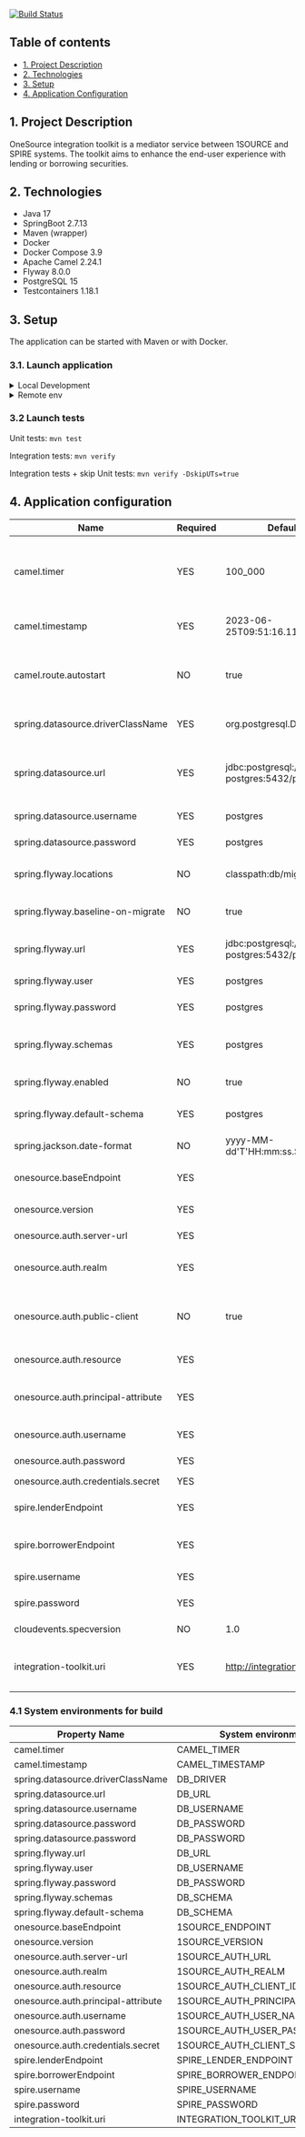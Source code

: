 [![Build Status](https://jenkins.equilend.com/buildStatus/icon?job=Onesource_TK_Develop_Build)](https://jenkins.equilend.com/job/Onesource_TK_Develop_Build/)


## Table of contents

* [1. Project Description](#1-project-description)
* [2. Technologies](#2-technologies)
* [3. Setup](#3-setup)
* [4. Application Configuration](#4-application-configuration)

## 1. Project Description 

OneSource integration toolkit is a mediator service between 1SOURCE and SPIRE systems. The toolkit aims to enhance the
end-user experience with lending or borrowing securities.

## 2. Technologies

* Java 17
* SpringBoot 2.7.13
* Maven (wrapper)
* Docker
* Docker Compose 3.9
* Apache Camel 2.24.1
* Flyway 8.0.0
* PostgreSQL 15
* Testcontainers 1.18.1

## 3. Setup

The application can be started with Maven or with Docker.

### 3.1. Launch application 

<details>
<summary>Local Development</summary>

### 1. Launch OneSource mock using docker compose

OneSource mock API is implemented with [Mockoon](https://github.com/mockoon/mockoon) library.
It uses an environment: `./mockApi/1source-mock.json`. Each endpoint's update should be made
via desktop application and saved to the existed environment for better debug experience.

For the local test use `compose.local.yml` file. It uses `Docker-local` to launch 1source-integration service.
For the local development and local testing with docker container we use two profiles: "local" and "test" accordingly.
Local profile is configured to work with local (or default) variables and local services. 
Test profile is configured to work inside Docker network. 
1. Check the docker and the docker compose are installed in the system: `docker -v`, `docker compose version`
2. From the project main folder run a terminal command: `docker compose -f compose.local.yml up 1source-mock -d`. A container should be started and launched
   a server on the port: `8081`.
   *Example: GET request: `http://localhost:8081/ledger/events` returns mocked 1source events*.
3. To remove the created resources execute `docker compose -f compose.local.yml down 1source-mock`.

### 2. Launch SPIRE mock using docker compose

SPIRE mock API is implemented with [Mockoon](https://github.com/mockoon/mockoon) library.
It uses an environment: `./mockApi/spire-mock.json`. Each endpoint's update should be made
via desktop application and saved to the existed environment for better debug experience.
1. From the project main folder run a terminal command: `docker compose -f compose.local.yml up spire-mock -d`. A container should be started and launched
   a server on the port: `8083`.
   *Example: GET request: `http://localhost:8083/trades/search/position` returns mocked SPIRE data*.
2. To remove the created resources execute `docker compose -f compose.local.yml down spire-mock`.

### 3. Launch Keycloak mock using docker compose

1. From the project main folder run a terminal command: `docker compose -f compose.local.yml up keycloak-mock -d`. A container should be started and launched
   a server on the port: `8088`.
   *Example: GET request: `http://localhost:8088/admin` returns mocked log-in page*.
2. To remove the created resources execute `docker compose -f compose.local.yml down keycloak-mock`.

### 4. Launch PostgreSQL using docker compose

1. From the project main folder run a terminal command: `docker compose -f compose.local.yml up 1source-postgres -d`. A container should be started and launched
   a server on the port: `5432`.
2. To remove the created resources execute `docker compose -f compose.local.yml down 1source-postgres`.

### 5. Launch Integration Toolkit using

To launch application in debug mode - launch the App via IDE.

To launch application in docker:
1. From the project main folder run a terminal command: `docker compose -f compose.local.yml up 1source-integration -d`. 
A container should be started and launched a server on the port: `8080`.
2. To remove the created resources execute `docker compose -f compose.local.yml down 1source-integration`.
</details>

<details>
<summary>Remote env</summary>

1. Launch Postgres database locally or using Docker Compose: `docker compose up postgres -d`
2. Launch IntegrationApp using IDE or Docker Compose: `docker compose up 1source-integration -d`
</details>

### 3.2 Launch tests

Unit tests:
`mvn test`

Integration tests:
`mvn verify`

Integration tests + skip Unit tests:
`mvn verify -DskipUTs=true`

## 4. Application configuration
| Name                               | Required | Default                                          | Description                                                                                        |
|------------------------------------|----------|--------------------------------------------------|----------------------------------------------------------------------------------------------------|
| camel.timer                        | YES      | 100_000                                          | A scheduled timer for Apache camel to pull the information from external systems, in milliseconds. |
| camel.timestamp                    | YES      | 2023-06-25T09:51:16.111Z                         | A date to retrieve to retrieve the events from.                                                    |
| camel.route.autostart              | NO       | true                                             | A flag to turn Apache Camel routing off. (As usual used for testing purposes. )                    |
| spring.datasource.driverClassName  | YES      | org.postgresql.Driver                            | A driver for database. Default is PostgreSQL.                                                      |
| spring.datasource.url              | YES      | jdbc:postgresql://1source-postgres:5432/postgres | The connection url for the relational db. The default is a link to a docker container.             |
| spring.datasource.username         | YES      | postgres                                         | Username for the db.                                                                               |
| spring.datasource.password         | YES      | postgres                                         | Password for the db.                                                                               |
| spring.flyway.locations            | NO       | classpath:db/migration                           | Location of the SQL migration scripts.                                                             |
| spring.flyway.baseline-on-migrate  | NO       | true                                             | Turn of the baseline of the migrations.                                                            |
| spring.flyway.url                  | YES      | jdbc:postgresql://1source-postgres:5432/postgres | The connection url for the relational db.                                                          |
| spring.flyway.user                 | YES      | postgres                                         | Username for the db.                                                                               |
| spring.flyway.password             | YES      | postgres                                         | Password for the db.                                                                               |
| spring.flyway.schemas              | YES      | postgres                                         | The database scheme names managed by Flyway.                                                       |
| spring.flyway.enabled              | NO       | true                                             | Turn off migrations.                                                                               |
| spring.flyway.default-schema       | YES      | postgres                                         | Default schema name managed by Flyway.                                                             |
| spring.jackson.date-format         | NO       | yyyy-MM-dd'T'HH:mm:ss.SSSX                       | Date format setting.                                                                               |
| onesource.baseEndpoint             | YES      |                                                  | The endpoint for 1Source environment.                                                              |
| onesource.version                  | YES      |                                                  | The current 1Source version.                                                                       |
| onesource.auth.server-url          | YES      |                                                  | The 1Source auth server url.                                                                       |
| onesource.auth.realm               | YES      |                                                  | The configured realm for authorization.                                                            |
| onesource.auth.public-client       | NO       | true                                             | If true, the java-adapter will not send credentials for the client to Keycloak .                   |
| onesource.auth.resource            | YES      |                                                  | The client-id of the application.                                                                  |
| onesource.auth.principal-attribute | YES      |                                                  | Token attribute to populate the userPrincipal name with.                                           |
| onesource.auth.username            | YES      |                                                  | User name credentials.                                                                             |
| onesource.auth.password            | YES      |                                                  | User password credentials.                                                                         |
| onesource.auth.credentials.secret  | YES      |                                                  | Client secret.                                                                                     |
| spire.lenderEndpoint               | YES      |                                                  | The endpoint for Lender's Spire environment.                                                       |
| spire.borrowerEndpoint             | YES      |                                                  | The endpoint for Borrower's Spire environment.                                                     |
| spire.username                     | YES      |                                                  | Username for SPIRE connection.                                                                     |
| spire.password                     | YES      |                                                  | Password for Spire connection.                                                                     |
| cloudevents.specversion            | NO       | 1.0                                              | Spec version for Cloud Events.                                                                     |
| integration-toolkit.uri            | YES      | http://integration.toolkit                       | The Integration toolkit uri for recording events/exceptions.                                       |

### 4.1 System environments for build
| Property Name                      | System environment               |
|------------------------------------|----------------------------------|
| camel.timer                        | CAMEL_TIMER                      |
| camel.timestamp                    | CAMEL_TIMESTAMP                  | 
| spring.datasource.driverClassName  | DB_DRIVER                        |
| spring.datasource.url              | DB_URL                           |
| spring.datasource.username         | DB_USERNAME                      |
| spring.datasource.password         | DB_PASSWORD                      |
| spring.datasource.password         | DB_PASSWORD                      |
| spring.flyway.url                  | DB_URL                           |
| spring.flyway.user                 | DB_USERNAME                      |
| spring.flyway.password             | DB_PASSWORD                      |
| spring.flyway.schemas              | DB_SCHEMA                        |
| spring.flyway.default-schema       | DB_SCHEMA                        |
| onesource.baseEndpoint             | 1SOURCE_ENDPOINT                 |
| onesource.version                  | 1SOURCE_VERSION                  |
| onesource.auth.server-url          | 1SOURCE_AUTH_URL                 |
| onesource.auth.realm               | 1SOURCE_AUTH_REALM               |
| onesource.auth.resource            | 1SOURCE_AUTH_CLIENT_ID           |
| onesource.auth.principal-attribute | 1SOURCE_AUTH_PRINCIPAL_ATTRIBUTE |
| onesource.auth.username            | 1SOURCE_AUTH_USER_NAME           |
| onesource.auth.password            | 1SOURCE_AUTH_USER_PASSWORD       |
| onesource.auth.credentials.secret  | 1SOURCE_AUTH_CLIENT_SECRET       |
| spire.lenderEndpoint               | SPIRE_LENDER_ENDPOINT            |
| spire.borrowerEndpoint             | SPIRE_BORROWER_ENDPOINT          |
| spire.username                     | SPIRE_USERNAME                   |
| spire.password                     | SPIRE_PASSWORD                   |
| integration-toolkit.uri            | INTEGRATION_TOOLKIT_URI          |
